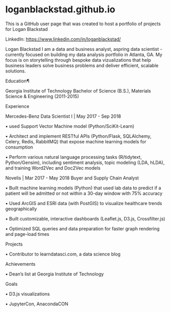 # loganblackstad.github.io

This is a GitHub user page that was created to host a portfolio of projects for Logan Blackstad

LinkedIn:  https://www.linkedin.com/in/loganblackstad/

Logan Blackstad
I am a data and business analyst, aspring data scientist - currently focused on building my data analysis portfolio in Atlanta, GA. My focus is on storytelling through bespoke data vizualizations that help business leaders solve business problems and deliver efficient, scalable solutions.

Education¶

Georgia Institute of Technology
Bachelor of Science (B.S.), Materials Science & Engineering (2011-2015)

Experience

Mercedes-Benz
Data Scientist I | May 2017 - Sep 2018

• used Support Vector Machine model (Python/SciKit-Learn)

• Architect and implement RESTful APIs (Python/Flask, SQLAlchemy, Celery, Redis, RabbitMQ) that expose machine learning models for consumption

• Perform various natural language processing tasks (R/tidytext, Python/Gensim), including sentiment analysis, topic modeling (LDA, hLDA), and training Word2Vec and Doc2Vec models


Novelis | Mar 2017 - May 2018
Buyer and Supply Chain Analyst

• Built machine learning models (Python) that used lab data to predict if a patient will be admitted or not within a 30-day window with 75% accuracy

• Used ArcGIS and ESRI data (with PostGIS) to visualize healthcare trends geographically

• Built customizable, interactive dashboards (Leaflet.js, D3.js, Crossfilter.js)

• Optimized SQL queries and data preparation for faster graph rendering and page-load times


Projects

• Contributor to learndatasci.com, a data science blog 


Achievements

• Dean’s list at Georgia Institute of Technology

Goals

• D3.js visualizations

• JupyterCon, AnacondaCON
